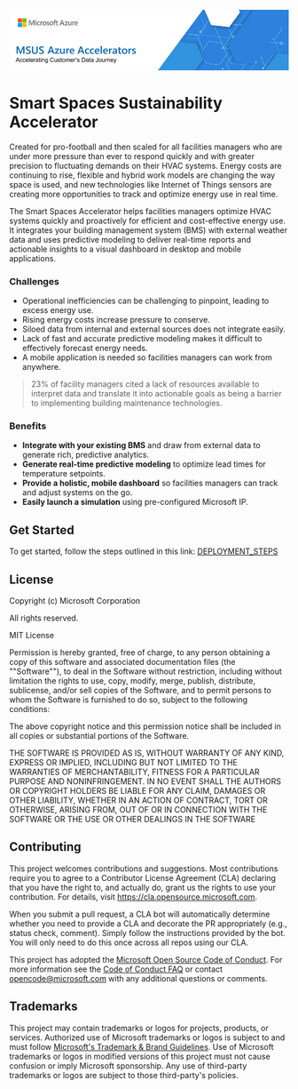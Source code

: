 ![MSUS Solution Accelerator](./images/MSUS%20Solution%20Accelerator%20Banner%20Two_981.png)

# Smart Spaces Sustainability Accelerator

Created for pro-football and then scaled for all facilities managers who are under more pressure than ever to respond quickly and with greater precision to fluctuating demands on their HVAC systems. Energy costs are continuing to rise, flexible and hybrid work models are changing the way space is used, and new technologies like Internet of Things sensors are creating more opportunities to track and optimize energy use in real time.

The Smart Spaces Accelerator helps facilities managers optimize HVAC systems quickly and proactively for efficient and cost-effective energy use. It integrates your building management system (BMS) with external weather data and uses predictive modeling to deliver real-time reports and actionable insights to a visual dashboard in desktop and mobile applications.

### Challenges

* Operational inefficiencies can be challenging to pinpoint, leading to excess energy use.
* Rising energy costs increase pressure to conserve.
* Siloed data from internal and external sources does not integrate easily.
* Lack of fast and accurate predictive modeling makes it difficult to effectively forecast energy needs.
* A mobile application is needed so facilities managers can work from anywhere.


> 23% of facility managers cited a lack of resources available to interpret data and translate it into actionable goals as being a barrier to implementing building maintenance technologies.


### Benefits

* **Integrate with your existing BMS** and draw from external data to generate rich, predictive analytics.
* **Generate real-time predictive modeling** to optimize lead times for temperature setpoints.
* **Provide a holistic, mobile dashboard** so facilities managers can track and adjust systems on the go.
* **Easily launch a simulation** using pre-configured Microsoft IP.


## Get Started
To get started, follow the steps outlined in this link: 
[DEPLOYMENT_STEPS](https://github.com/MSUSSolutionAccelerators/Smart-Spaces-Sustainability-Solution-Accelerator/blob/main/Documentation/DEPLOYMENT_STEPS.md) 


## License
Copyright (c) Microsoft Corporation

All rights reserved.

MIT License

Permission is hereby granted, free of charge, to any person obtaining a copy of this software and associated documentation files (the ""Software""), to deal in the Software without restriction, including without limitation the rights to use, copy, modify, merge, publish, distribute, sublicense, and/or sell copies of the Software, and to permit persons to whom the Software is furnished to do so, subject to the following conditions:

The above copyright notice and this permission notice shall be included in all copies or substantial portions of the Software.

THE SOFTWARE IS PROVIDED AS IS, WITHOUT WARRANTY OF ANY KIND, EXPRESS OR IMPLIED, INCLUDING BUT NOT LIMITED TO THE WARRANTIES OF MERCHANTABILITY, FITNESS FOR A PARTICULAR PURPOSE AND NONINFRINGEMENT. IN NO EVENT SHALL THE AUTHORS OR COPYRIGHT HOLDERS BE LIABLE FOR ANY CLAIM, DAMAGES OR OTHER LIABILITY, WHETHER IN AN ACTION OF CONTRACT, TORT OR OTHERWISE, ARISING FROM, OUT OF OR IN CONNECTION WITH THE SOFTWARE OR THE USE OR OTHER DEALINGS IN THE SOFTWARE


## Contributing

This project welcomes contributions and suggestions.  Most contributions require you to agree to a
Contributor License Agreement (CLA) declaring that you have the right to, and actually do, grant us
the rights to use your contribution. For details, visit https://cla.opensource.microsoft.com.

When you submit a pull request, a CLA bot will automatically determine whether you need to provide
a CLA and decorate the PR appropriately (e.g., status check, comment). Simply follow the instructions
provided by the bot. You will only need to do this once across all repos using our CLA.

This project has adopted the [Microsoft Open Source Code of Conduct](https://opensource.microsoft.com/codeofconduct/).
For more information see the [Code of Conduct FAQ](https://opensource.microsoft.com/codeofconduct/faq/) or
contact [opencode@microsoft.com](mailto:opencode@microsoft.com) with any additional questions or comments.

## Trademarks

This project may contain trademarks or logos for projects, products, or services. Authorized use of Microsoft trademarks or logos is subject to and must follow 
[Microsoft's Trademark & Brand Guidelines](https://www.microsoft.com/en-us/legal/intellectualproperty/trademarks/usage/general).
Use of Microsoft trademarks or logos in modified versions of this project must not cause confusion or imply Microsoft sponsorship.
Any use of third-party trademarks or logos are subject to those third-party's policies.
